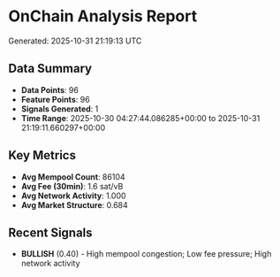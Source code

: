 # OnChain Analysis Report
Generated: 2025-10-31 21:19:13 UTC

## Data Summary
- **Data Points**: 96
- **Feature Points**: 96
- **Signals Generated**: 1
- **Time Range**: 2025-10-30 04:27:44.086285+00:00 to 2025-10-31 21:19:11.660297+00:00

## Key Metrics
- **Avg Mempool Count**: 86104
- **Avg Fee (30min)**: 1.6 sat/vB
- **Avg Network Activity**: 1.000
- **Avg Market Structure**: 0.684

## Recent Signals
- **BULLISH** (0.40) - High mempool congestion; Low fee pressure; High network activity
